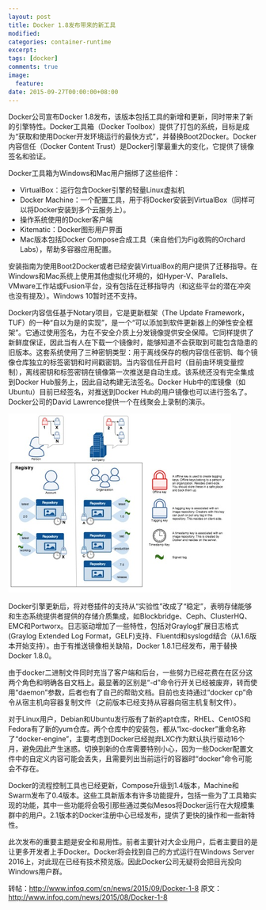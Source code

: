 ```yaml
---
layout: post
title: Docker 1.8发布带来的新工具
modified:
categories: container-runtime
excerpt:
tags: [docker]
comments: true
image:
  feature:
date: 2015-09-27T00:00:00+08:00
---
```


Docker公司宣布Docker 1.8发布，该版本包括工具的新增和更新，同时带来了新的引擎特性。Docker工具箱（Docker Toolbox）提供了打包的系统，目标是成为“获取和使用Docker开发环境运行的最快方式”，并替换Boot2Docker。Docker内容信任（Docker Content Trust）是Docker引擎最重大的变化，它提供了镜像签名和验证。

Docker工具箱为Windows和Mac用户捆绑了这些组件：

* VirtualBox：运行包含Docker引擎的轻量Linux虚拟机
* Docker Machine：一个配置工具，用于将Docker安装到VirtualBox（同样可以将Docker安装到多个云服务上）。
* 操作系统使用的Docker客户端
* Kitematic：Docker图形用户界面
* Mac版本包括Docker Compose合成工具（来自他们为Fig收购的Orchard Labs），帮助多容器应用配置。

安装指南为使用Boot2Docker或者已经安装VirtualBox的用户提供了迁移指导。在Windows和Mac系统上使用其他虚拟化环境的，如Hyper-V、Parallels、VMware工作站或Fusion平台，没有包括在迁移指导内（和这些平台的潜在冲突也没有提及）。Windows 10暂时还不支持。

Docker内容信任基于Notary项目，它是更新框架（The Update Framework，TUF）的一种“自以为是的实现”，是一个“可以添加到软件更新器上的弹性安全框架”。它通过使用签名，为在不安全介质上分发镜像提供安全保障。它同样提供了新鲜度保证，因此当有人在下载一个镜像时，能够知道不会获取到可能包含隐患的旧版本。这套系统使用了三种密钥类型：用于离线保存的根内容信任密钥、每个镜像仓库独立的标签密钥和时间戳密钥。当内容信任开启时（目前由环境变量控制），离线密钥和标签密钥在镜像第一次推送是自动生成。该系统还没有完全集成到Docker Hub服务上，因此自动构建无法签名。Docker Hub中的库镜像（如Ubuntu）目前已经签名，对推送到Docker Hub的用户镜像也可以进行签名了。Docker公司的David Lawrence提供一个在线聚会上录制的演示。

![docker Notary](/images/2015/09/1ContentTrustKeys.jpg)

Docker引擎更新后，将对卷插件的支持从“实验性”改成了“稳定”，表明存储能够和生态系统提供者提供的存储介质集成，如Blockbridge、Ceph、ClusterHQ、EMC和Portworx。日志驱动增加了一些特性，包括对Graylog扩展日志格式(Graylog Extended Log Format，GELF)支持、Fluentd和syslogd结合（从1.6版本开始支持）。由于有推送镜像相关缺陷，Docker 1.8.1已经发布，用于替换Docker 1.8.0。

由于docker二进制文件同时充当了客户端和后台，一些努力已经花费在在区分这两个角色和明确各自文档上。最显著的区别是“-d”命令行开关已经被废弃，转而使用“daemon”参数，后者也有了自己的帮助文档。目前也支持通过“docker cp”命令从宿主机向容器复制文件（之前版本已经支持从容器向宿主机复制文件）。

对于Linux用户，Debian和Ubuntu发行版有了新的apt仓库，RHEL、CentOS和Fedora有了新的yum仓库。两个仓库中的安装包，都从“lxc-docker”重命名称了“docker-engine”，主要考虑到Docker已经抛弃LXC作为默认执行驱动16个月，避免因此产生迷惑。切换到新的仓库需要特别小心，因为一些Docker配置文件中的自定义内容可能会丢失，且需要列出当前运行的容器时“docker”命令可能会不存在。

Docker的流程控制工具也已经更新，Compose升级到1.4版本，Machine和Swarm发布了0.4版本。这些工具新版本有许多功能提升，包括一些为了工具箱实现的功能，其中一些功能将会吸引那些通过类似Mesos将Docker运行在大规模集群中的用户。2.1版本的Docker注册中心已经发布，提供了更快的操作和一些新特性。

此次发布的重要主题是安全和易用性。前者主要针对大企业用户，后者主要目的是让更多开发者上手Docker。Docker将会找到自己的方式运行在Windows Server 2016上，对此现在已经有技术预览版。因此Docker公司无疑将会把目光投向Windows用户群。

转帖：http://www.infoq.com/cn/news/2015/09/Docker-1-8
原文：http://www.infoq.com/news/2015/08/Docker-1-8
